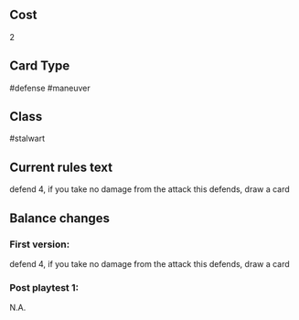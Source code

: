 ## Cost
2
## Card Type
#defense #maneuver 
## Class
#stalwart 
## Current rules text
defend 4, if you take no damage from the attack this defends, draw a card
## Balance changes
### First version:
defend 4, if you take no damage from the attack this defends, draw a card
### Post playtest 1:
N.A.